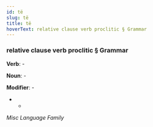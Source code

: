 ```yaml
---
id: të
slug: të
title: të
hoverText: relative clause verb proclitic § Grammar
---
```


### relative clause verb proclitic § Grammar

**Verb**: -

**Noun**: -

**Modifier**: -

- -

*Misc Language Family*